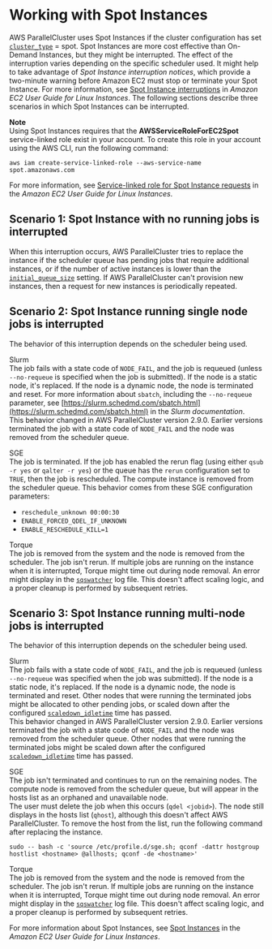 # Working with Spot Instances<a name="spot"></a>

AWS ParallelCluster uses Spot Instances if the cluster configuration has set [`cluster_type`](cluster-definition.md#cluster-type) = spot\. Spot Instances are more cost effective than On\-Demand Instances, but they might be interrupted\. The effect of the interruption varies depending on the specific scheduler used\. It might help to take advantage of *Spot Instance interruption notices*, which provide a two\-minute warning before Amazon EC2 must stop or terminate your Spot Instance\. For more information, see [Spot Instance interruptions](https://docs.aws.amazon.com/AWSEC2/latest/UserGuide/spot-interruptions.html) in *Amazon EC2 User Guide for Linux Instances*\. The following sections describe three scenarios in which Spot Instances can be interrupted\.

**Note**  
Using Spot Instances requires that the **AWSServiceRoleForEC2Spot** service\-linked role exist in your account\. To create this role in your account using the AWS CLI, run the following command:  

```
aws iam create-service-linked-role --aws-service-name spot.amazonaws.com
```
For more information, see [Service\-linked role for Spot Instance requests](https://docs.aws.amazon.com/AWSEC2/latest/UserGuide/spot-requests.html#service-linked-roles-spot-instance-requests) in the *Amazon EC2 User Guide for Linux Instances*\.

## Scenario 1: Spot Instance with no running jobs is interrupted<a name="no-jobs"></a>

When this interruption occurs, AWS ParallelCluster tries to replace the instance if the scheduler queue has pending jobs that require additional instances, or if the number of active instances is lower than the [`initial_queue_size`](cluster-definition.md#configuration-initial-queue-size) setting\. If AWS ParallelCluster can't provision new instances, then a request for new instances is periodically repeated\.

## Scenario 2: Spot Instance running single node jobs is interrupted<a name="single-node"></a>

The behavior of this interruption depends on the scheduler being used\.

Slurm  
The job fails with a state code of `NODE_FAIL`, and the job is requeued \(unless `--no-requeue` is specified when the job is submitted\)\. If the node is a static node, it's replaced\. If the node is a dynamic node, the node is terminated and reset\. For more information about `sbatch`, including the `--no-requeue` parameter, see [https://slurm.schedmd.com/sbatch.html](https://slurm.schedmd.com/sbatch.html) in the *Slurm documentation*\.  
This behavior changed in AWS ParallelCluster version 2\.9\.0\. Earlier versions terminated the job with a state code of `NODE_FAIL` and the node was removed from the scheduler queue\.

SGE  
The job is terminated\. If the job has enabled the rerun flag \(using either `qsub -r yes` or `qalter -r yes`\) or the queue has the `rerun` configuration set to `TRUE`, then the job is rescheduled\. The compute instance is removed from the scheduler queue\. This behavior comes from these SGE configuration parameters:  
+ `reschedule_unknown 00:00:30`
+ `ENABLE_FORCED_QDEL_IF_UNKNOWN`
+ `ENABLE_RESCHEDULE_KILL=1`

Torque  
The job is removed from the system and the node is removed from the scheduler\. The job isn't rerun\. If multiple jobs are running on the instance when it is interrupted, Torque might time out during node removal\. An error might display in the [`sqswatcher`](processes.md#sqswatcher) log file\. This doesn't affect scaling logic, and a proper cleanup is performed by subsequent retries\.

## Scenario 3: Spot Instance running multi\-node jobs is interrupted<a name="multi-node"></a>

The behavior of this interruption depends on the scheduler being used\.

Slurm  
The job fails with a state code of `NODE_FAIL`, and the job is requeued \(unless `--no-requeue` was specified when the job was submitted\)\. If the node is a static node, it's replaced\. If the node is a dynamic node, the node is terminated and reset\. Other nodes that were running the terminated jobs might be allocated to other pending jobs, or scaled down after the configured [`scaledown_idletime`](scaling-section.md#scaledown-idletime) time has passed\.  
This behavior changed in AWS ParallelCluster version 2\.9\.0\. Earlier versions terminated the job with a state code of `NODE_FAIL` and the node was removed from the scheduler queue\. Other nodes that were running the terminated jobs might be scaled down after the configured [`scaledown_idletime`](scaling-section.md#scaledown-idletime) time has passed\.

SGE  
The job isn't terminated and continues to run on the remaining nodes\. The compute node is removed from the scheduler queue, but will appear in the hosts list as an orphaned and unavailable node\.  
The user must delete the job when this occurs \(`qdel <jobid>`\)\. The node still displays in the hosts list \(`qhost`\), although this doesn't affect AWS ParallelCluster\. To remove the host from the list, run the following command after replacing the instance\.  

```
sudo -- bash -c 'source /etc/profile.d/sge.sh; qconf -dattr hostgroup hostlist <hostname> @allhosts; qconf -de <hostname>'
```

Torque  
The job is removed from the system and the node is removed from the scheduler\. The job isn't rerun\. If multiple jobs are running on the instance when it is interrupted, Torque might time out during node removal\. An error might display in the [`sqswatcher`](processes.md#sqswatcher) log file\. This doesn't affect scaling logic, and a proper cleanup is performed by subsequent retries\.

For more information about Spot Instances, see [Spot Instances](https://docs.aws.amazon.com/AWSEC2/latest/UserGuide/using-spot-instances.html) in the *Amazon EC2 User Guide for Linux Instances*\.
